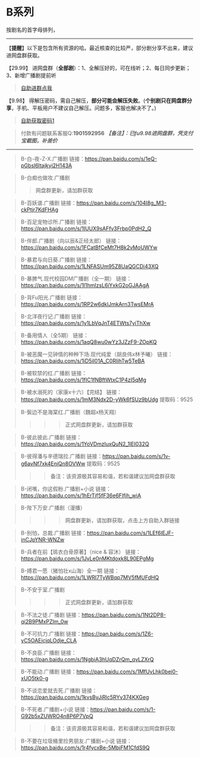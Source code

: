 <h1>B系列</h1>
按剧名的首字母排列，

-----
【**提醒**】以下是包含所有资源的哈。最近核查的比较严，部分剧分享不出来，建议进网盘群获取。


【29.99】 进网盘群（**全部剧**）：1、全解压好的，可在线听；2、每日同步更新；3、新增广播剧提前听
>[自助进群点我](http://pay.tupianmima.com/ma.html)

【9.98】 得解压密码，需自己解压，**部分可能会解压失败**。(**个别剧只在网盘群分享**，手机、平板用户不建议自己解压。问题多，客服也解决不了。)

>[自助获取密码1](http://pay.tupianmima.com/ma2.html)

>付款有问题联系客服Q:**1901592956**
***【备注】：已fu9.98进网盘群，凭支付宝截图，补差价***

------

>B-白-夜-Z-X.广播剧
链接：https://pan.baidu.com/s/1eQ-pGbsl6ltajkyj2H143A

>B-白痴也做攻.广播剧
>>网盘群更新，请加群获取

>B-百妖谱.广播剧
链接：https://pan.baidu.com/s/104I8g_M3-ckPtjr7KdFHAg
 
>B-百足宠物诊所.广播剧
链接：https://pan.baidu.com/s/1IUUX9sAFfv3Frbp0PdH2_Q
 
>B-伴郎.广播剧（向以辰&正经太郎）
链接：https://pan.baidu.com/s/1FCatBfCeMt7H8k2vMoUWYw
 
>B-暴君与向日葵.广播剧
链接：https://pan.baidu.com/s/1LNFASUm95Z8UaQGCDi43XQ
 
>B-暴脾气.现代校园DM广播剧（全一期）
链接：https://pan.baidu.com/s/1l1hmIzsL6iYxkG2oGJAAgA

>B-背Fu阳光.广播剧
链接：https://pan.baidu.com/s/1RP2w6dklJmkArn3TwsEMrA


>B-北洋夜行记.广播剧
链接：https://pan.baidu.com/s/1y1LbVqJnT4ETWts7yiThXw
 
>B-备用情人（全5期）
链接：https://pan.baidu.com/s/1aqQ8wu0wYz3JZzF9-ZOpKQ
 
>B-被恶魔一见钟情的种种下场.现代纯爱（胡良伟x林予曦）
链接：https://pan.baidu.com/s/1iD5iI01A_C0RIihTw5TeBA
 
>B-被软禁的红.广播剧
链接：https://pan.baidu.com/s/1fIC1fNBftWtxC1P4zI5qMg
 
>B-被水溺死的（家康x十六）【完结】
链接：https://pan.baidu.com/s/1mM3Ndx2D-yWk6fSUz9bUdg
提取码：9525 
 
>B-鬓边不是海棠红.广播剧（魏超x杨天翔）
>>>>正式网盘群更新，请加群获取
 
>B-彼此彼此.广播剧
链接：https://pan.baidu.com/s/1YoVDmzluxQuN2_1lEI032Q
 
>B-彼得潘与辛德瑞拉.广播剧
链接：https://pan.baidu.com/s/1v-g6avNf7xk4EniQn8OVWw
提取码：9525 
>>>备注：该资源极其容易和谐，若和谐建议加网盘群获取
 
>B-闭嘴，你这假粉.广播剧+小说
链接：https://pan.baidu.com/s/1hErTjf5fF36e6FIfjh_wiA

>B-陛下万安.广播剧（漫播）
>>>>网盘群更新，请加群获取，点击上方自助入群链接

>B-别怕，总裁.广播剧
链接：https://pan.baidu.com/s/1LEf6IEJF-inCJpYNR-WNZw
 
>B-兵者在前【斑衣白骨原著】（nice & 容沐）
链接：https://pan.baidu.com/s/1JvLe0nMKtdoxk8L90EPgMg
 
>B-搏君一愿（猪怕壮x山海）全一期
链接：https://pan.baidu.com/s/1LWRI7TyWBqp7MV5fMUFdHQ
 
>B-不安于室.广播剧
>>>>正式网盘群更新，请加群获取
 
>B-不法之徒.广播剧
链接：https://pan.baidu.com/s/1Nt2DP8-qi2B9PMxPZlm_0w
 
>B-不可抗力.广播剧
链接：https://pan.baidu.com/s/1Z6-yC5OAEicjqLOdje_CLA
 
>B-不良臣.广播剧
链接：https://pan.baidu.com/s/1NgbiA3hUqDZrQm_qvLZXrQ
 
>B-不能动.广播剧
链接：https://pan.baidu.com/s/1MfUvLhk0bei0-xUO5tk0-g
 
>B-不谈恋爱就去死.广播剧
链接：https://pan.baidu.com/s/1kvsByJiRlc5RYv374KXGeg
 
>B-不死者.广播剧+小说
链接：https://pan.baidu.com/s/1-G92b5xZUWRO4n8P6P7VpQ
>>>备注：该资源极其容易和谐，若和谐建议加网盘群获取
 
>B-不要在垃圾桶里捡男朋友.广播剧+小说
链接：https://pan.baidu.com/s/1r4fycxBe-5MbjFM1CfdS9Q

